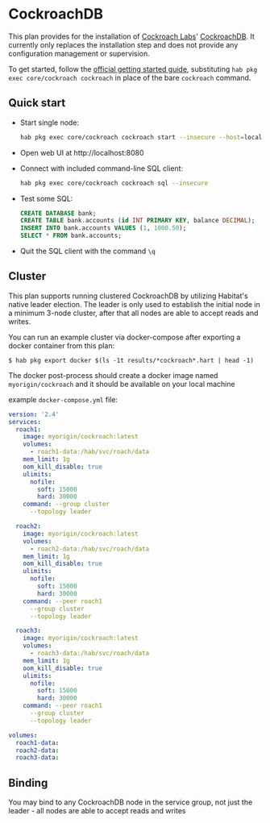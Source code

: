 # CockroachDB

This plan provides for the installation of [Cockroach Labs](https://www.cockroachlabs.com)' [CockroachDB](https://github.com/cockroachdb/cockroach). It currently only replaces the installation step and does not provide any configuration management or supervision.

To get started, follow the [official getting started guide](https://www.cockroachlabs.com/docs/stable/start-a-local-cluster.html), substituting `hab pkg exec core/cockroach cockroach` in place of the bare `cockroach` command.

## Quick start

- Start single node:

    ```bash
    hab pkg exec core/cockroach cockroach start --insecure --host=localhost &
    ```
- Open web UI at http://localhost:8080
- Connect with included command-line SQL client:

    ```bash
    hab pkg exec core/cockroach cockroach sql --insecure
    ```
- Test some SQL:

    ```sql
    CREATE DATABASE bank;
    CREATE TABLE bank.accounts (id INT PRIMARY KEY, balance DECIMAL);
    INSERT INTO bank.accounts VALUES (1, 1000.50);
    SELECT * FROM bank.accounts;
    ```

- Quit the SQL client with the command `\q`

## Cluster

This plan supports running clustered CockroachDB by utilizing Habitat's native leader election. The leader is only used to establish the initial node in a minimum 3-node cluster, after that all nodes are able to accept reads and writes.

You can run an example cluster via docker-compose after exporting a docker container from this plan:
```
$ hab pkg export docker $(ls -1t results/*cockroach*.hart | head -1)
```

The docker post-process should create a docker image named `myorigin/cockroach` and it should be available on your local machine

example `docker-compose.yml` file:

```yaml
version: '2.4'
services:
  roach1:
    image: myorigin/cockroach:latest
    volumes:
      - roach1-data:/hab/svc/roach/data
    mem_limit: 1g
    oom_kill_disable: true
    ulimits:
      nofile:
        soft: 15000
        hard: 30000
    command: --group cluster
      --topology leader

  roach2:
    image: myorigin/cockroach:latest
    volumes:
      - roach2-data:/hab/svc/roach/data
    mem_limit: 1g
    oom_kill_disable: true
    ulimits:
      nofile:
        soft: 15000
        hard: 30000
    command: --peer roach1
      --group cluster
      --topology leader

  roach3:
    image: myorigin/cockroach:latest
    volumes:
      - roach3-data:/hab/svc/roach/data
    mem_limit: 1g
    oom_kill_disable: true
    ulimits:
      nofile:
        soft: 15000
        hard: 30000
    command: --peer roach1
      --group cluster
      --topology leader

volumes:
  roach1-data:
  roach2-data:
  roach3-data:
```

## Binding

You may bind to any CockroachDB node in the service group, not just the leader - all nodes are able to accept reads and writes
